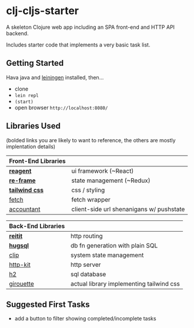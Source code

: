 # clj-cljs-starter

A skeleton Clojure web app including an SPA front-end and HTTP API backend.

Includes starter code that implements a very basic task list.


## Getting Started

Hava java and [leiningen](http://leiningen.org/) installed, then...

 - clone
 - `lein repl`
 - `(start)`
 - open browser `http://localhost:8080/`


## Libraries Used

(bolded links you are likely to want to reference, the others are mostly implentation details)

| Front-End Libraries                                       |   |
| --------------------------------------------------------- | ---- |
| [**reagent**](https://github.com/reagent-project/reagent) | ui framework (~React) |
| [**re-frame**](https://github.com/day8/re-frame)          | state management (~Redux) | 
| [**tailwind css**](https://tailwindcss.com/)              | css / styling |
| [fetch](https://github.com/lambdaisland/fetch)            | fetch wrapper |
| [accountant](https://github.com/venantius/accountant)     | client-side url shenanigans w/ pushstate |


| Back-End Libraries                                        |      |
| --------------------------------------------------------- | ---- |
| [**reitit**](https://github.com/metosin/reitit)           | http routing |
| [**hugsql**](https://github.com/layerware/hugsql)         | db fn generation with plain SQL |
| [clip](https://github.com/juxt/clip)                      | system state management |
| [http-kit](https://github.com/http-kit/http-kit)          | http server  |
| [h2](http://h2database.com/html/main.html)                | sql database |
| [girouette](https://github.com/green-coder/girouette)     | actual library implementing tailwind css |


## Suggested First Tasks

  - add a button to filter showing completed/incomplete tasks

